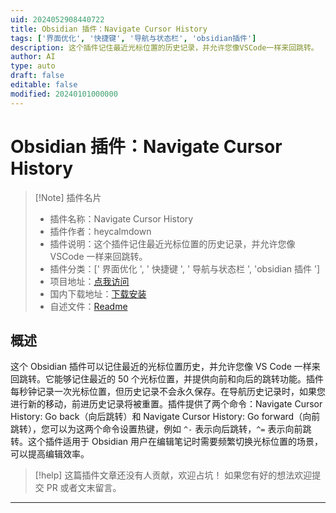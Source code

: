 ```yaml
---
uid: 2024052908440722
title: Obsidian 插件：Navigate Cursor History
tags: ['界面优化', '快捷键', '导航与状态栏', 'obsidian插件']
description: 这个插件记住最近光标位置的历史记录，并允许您像VSCode一样来回跳转。
author: AI
type: auto
draft: false
editable: false
modified: 20240101000000
---
```


# Obsidian 插件：Navigate Cursor History

> [!Note] 插件名片
> - 插件名称：Navigate Cursor History
> - 插件作者：heycalmdown
> - 插件说明：这个插件记住最近光标位置的历史记录，并允许您像 VSCode 一样来回跳转。
> - 插件分类：[' 界面优化 ', ' 快捷键 ', ' 导航与状态栏 ', 'obsidian 插件 ']
> - 项目地址：[点我访问](https://github.com/heycalmdown/navigate-cursor-history)
> - 国内下载地址：[下载安装](https://pkmer.cn/products/plugin/pluginMarket/?heycalmdown-navigate-cursor-history)
> - 自述文件：[Readme](https://ghproxy.net/https://raw.githubusercontent.com/heycalmdown/navigate-cursor-history/main/README.md)

## 概述

这个 Obsidian 插件可以记住最近的光标位置历史，并允许您像 VS Code 一样来回跳转。它能够记住最近的 50 个光标位置，并提供向前和向后的跳转功能。插件每秒钟记录一次光标位置，但历史记录不会永久保存。在导航历史记录时，如果您进行新的移动，前进历史记录将被重置。插件提供了两个命令：Navigate Cursor History: Go back（向后跳转）和 Navigate Cursor History: Go forward（向前跳转），您可以为这两个命令设置热键，例如 `^-` 表示向后跳转，`^=` 表示向前跳转。这个插件适用于 Obsidian 用户在编辑笔记时需要频繁切换光标位置的场景，可以提高编辑效率。

> [!help]
> 这篇插件文章还没有人贡献，欢迎占坑！
> 如果您有好的想法欢迎提交 PR 或者文末留言。

---



